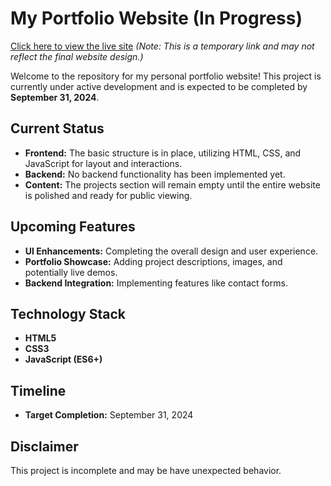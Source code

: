 # My Portfolio Website (In Progress) 
[Click here to view the live site](https://mjmarokane.github.io/portfolio.github.io/) 
_(Note: This is a temporary link and may not reflect the final website design.)_

Welcome to the repository for my personal portfolio website! This project is currently under active development and is expected to be completed by **September 31, 2024**.

## Current Status

- **Frontend:** The basic structure is in place, utilizing HTML, CSS, and JavaScript for layout and interactions.
- **Backend:** No backend functionality has been implemented yet.
- **Content:**  The projects section will remain empty until the entire website is polished and ready for public viewing.

## Upcoming Features

- **UI Enhancements:** Completing the overall design and user experience.
- **Portfolio Showcase:** Adding project descriptions, images, and potentially live demos.
- **Backend Integration:** Implementing features like contact forms.

## Technology Stack

- **HTML5**
- **CSS3**
- **JavaScript (ES6+)**

## Timeline

- **Target Completion:** September 31, 2024

## Disclaimer

This project is incomplete and may be have unexpected behavior. 
